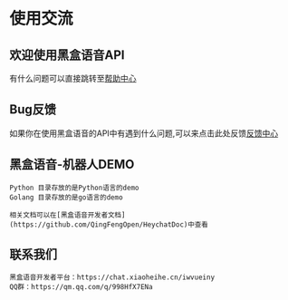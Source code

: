 # 使用交流

## 欢迎使用黑盒语音API
有什么问题可以直接跳转至[帮助中心](https://chat.xiaoheihe.cn/iwvueiny)

## Bug反馈
如果你在使用黑盒语音的API中有遇到什么问题,可以来点击此处反馈[反馈中心](https://chat.xiaoheihe.cn/iwvueiny)

## 黑盒语音-机器人DEMO
    Python 目录存放的是Python语言的demo
    Golang 目录存放的是go语言的demo

    相关文档可以在[黑盒语音开发者文档](https://github.com/QingFengOpen/HeychatDoc)中查看

## 联系我们
    黑盒语音开发者平台：https://chat.xiaoheihe.cn/iwvueiny
    QQ群：https://qm.qq.com/q/998HfX7ENa